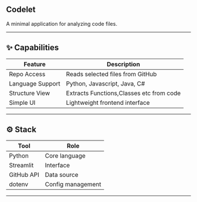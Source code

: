 ## Codelet

A minimal application for analyzing code files.

---

## ✨ Capabilities

| Feature           | Description                         |
|------------------ |-------------------------------------|
| Repo Access       | Reads selected files from GitHub    |
| Language Support  | Python, Javascript, Java, C#        |
| Structure View    | Extracts Functions,Classes etc from code   |
| Simple UI         | Lightweight frontend interface      |

---

## ⚙️ Stack

| Tool        | Role                     |
|-------------|--------------------------|
| Python      | Core language            |
| Streamlit   | Interface                |
| GitHub API  | Data source              |
| dotenv      | Config management        |

---





